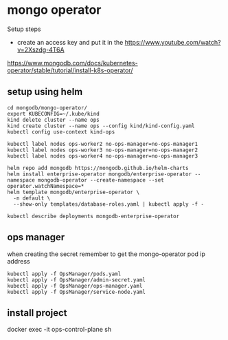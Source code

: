 # mongo operator
Setup steps
- create an access key and put it in the 
https://www.youtube.com/watch?v=2Xszdg-4T6A

https://www.mongodb.com/docs/kubernetes-operator/stable/tutorial/install-k8s-operator/


## setup using helm
```
cd mongodb/mongo-operator/
export KUBECONFIG=~/.kube/kind
kind delete cluster --name ops 
kind create cluster --name ops --config kind/kind-config.yaml
kubectl config use-context kind-ops

kubectl label nodes ops-worker2 no-ops-manager=no-ops-manager1
kubectl label nodes ops-worker3 no-ops-manager=no-ops-manager2
kubectl label nodes ops-worker4 no-ops-manager=no-ops-manager3

helm repo add mongodb https://mongodb.github.io/helm-charts
helm install enterprise-operator mongodb/enterprise-operator --namespace mongodb-operator --create-namespace --set operator.watchNamespace=*
helm template mongodb/enterprise-operator \
  -n default \
  --show-only templates/database-roles.yaml | kubectl apply -f -

kubectl describe deployments mongodb-enterprise-operator
```


## ops manager
when creating the secret remember to get the mongo-operator pod ip address
```
kubectl apply -f OpsManager/pods.yaml
kubectl apply -f OpsManager/admin-secret.yaml
kubectl apply -f OpsManager/ops-manager.yaml
kubectl apply -f OpsManager/service-node.yaml
```

## install project
docker exec -it ops-control-plane sh

